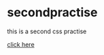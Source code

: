 # secondpractise

this is a second css practise

<a href="https://muhammetsalihaslan.github.io/secondpractise/" >click here</a>
